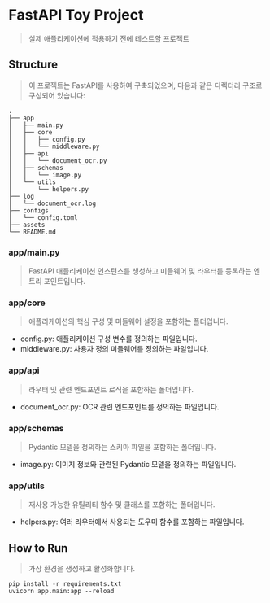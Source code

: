 # FastAPI Toy Project
> 실제 애플리케이션에 적용하기 전에 테스트할 프로젝트   

## Structure
> 이 프로젝트는 FastAPI를 사용하여 구축되었으며, 다음과 같은 디렉터리 구조로 구성되어 있습니다:

```
.
├── app
│   ├── main.py
│   ├── core
│   │   ├── config.py
│   │   └── middleware.py
│   ├── api
│   │   └── document_ocr.py
│   ├── schemas
│   │   └── image.py
│   └── utils
│       └── helpers.py
├── log
│   └── document_ocr.log
├── configs
│   └── config.toml
├── assets
└── README.md
```

### app/main.py
> FastAPI 애플리케이션 인스턴스를 생성하고 미들웨어 및 라우터를 등록하는 엔트리 포인트입니다.   

### app/core
> 애플리케이션의 핵심 구성 및 미들웨어 설정을 포함하는 폴더입니다.
- config.py: 애플리케이션 구성 변수를 정의하는 파일입니다.
- middleware.py: 사용자 정의 미들웨어를 정의하는 파일입니다.   

### app/api
> 라우터 및 관련 엔드포인트 로직을 포함하는 폴더입니다.
- document_ocr.py: OCR 관련 엔드포인트를 정의하는 파일입니다.   

### app/schemas
> Pydantic 모델을 정의하는 스키마 파일을 포함하는 폴더입니다.
- image.py: 이미지 정보와 관련된 Pydantic 모델을 정의하는 파일입니다.   

### app/utils
> 재사용 가능한 유틸리티 함수 및 클래스를 포함하는 폴더입니다.
- helpers.py: 여러 라우터에서 사용되는 도우미 함수를 포함하는 파일입니다.   

## How to Run
> 가상 환경을 생성하고 활성화합니다.
```
pip install -r requirements.txt
uvicorn app.main:app --reload
```